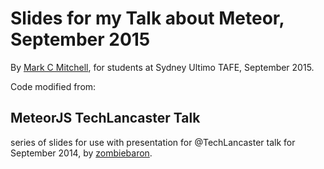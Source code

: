 # Slides for my Talk about Meteor, September 2015
By [Mark C Mitchell](http://www.markcmitchell.net), for students at Sydney Ultimo TAFE, September 2015.

Code modified from:

## MeteorJS TechLancaster Talk
series of slides for use with presentation for @TechLancaster talk
for September 2014, by [zombiebaron](https://github.com/zlot/TechLancaster-Meteor-Talk).
